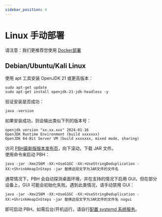 ```yaml
---
sidebar_position: 4
---
```


# Linux 手动部署

请注意：我们更推荐您使用 [Docker部署](./Docker.md)

## Debian/Ubuntu/Kali Linux

使用 apt 工具安装 OpenJDK 21 或更高版本：

```shell
sudo apt-get update
sudo apt-get install openjdk-21-jdk-headless -y
```

验证安装是否成功：

```shell
java -version
```

如果安装成功，则会输出类似下列的版本号：

```plain
openjdk version "xx.xx.xxx" 2024-01-16
OpenJDK Runtime Environment (build xxxxxxx)
OpenJDK 64-Bit Server VM (build xxxxxxx, mixed mode, sharing)
```

访问 [PBH最新版版本发布页](https://github.com/PBH-BTN/PeerBanHelper/releases/latest)，向下滚动，下载 JAR 文件。  
使用命令来启动 PBH：
```shell
java -jar -Xmx256M -XX:+UseG1GC -XX:+UseStringDeduplication -XX:+ShrinkHeapInSteps -jar 替换这段文字为JAR文件的文件名
```
通常情况下，PBH 会自动探测桌面环境，并在支持的情况下启用 GUI，但在部分设备上，GUI 可能会初始化失败。遇到此类情况，请手动禁用 GUI：

```shell
java -jar -Xmx256M -XX:+UseG1GC -XX:+UseStringDeduplication -XX:+ShrinkHeapInSteps -jar 替换这段文字为JAR文件的文件名 nogui
```

即可启动 PBH。如需后台/开机运行，请自行[配置 systemd 系统服务](https://github.com/PBH-BTN/PeerBanHelper/issues/179#issuecomment-2198225784)。
